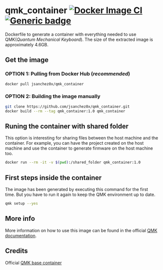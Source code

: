 # qmk_container [![Docker Image CI](https://github.com/jsanchez0x/qmk_container/actions/workflows/docker-image.yml/badge.svg)](https://github.com/jsanchez0x/qmk_container/actions/workflows/docker-image.yml) [![Generic badge](https://img.shields.io/badge/Docker-Hub-blue.svg?logo=docker&logoColor=white)](https://hub.docker.com/r/jsanchez0x/qmk_container)


Dockerfile to generate a container with everything needed to use QMK(*Quantum Mechanical Keyboard*). The size of the extracted image is approximately 4.6GB.

## Get the image

### OPTION 1: Pulling from Docker Hub (*recommended*)
```bash
docker pull jsanchez0x/qmk_container
```

### OPTION 2: Building the image manually
```bash
git clone https://github.com/jsanchez0x/qmk_container.git
docker build --rm --tag qmk_container:1.0 qmk_container
```

## Runing the container with shared folder
This option is interesting for sharing files between the host machine and the container. For example, you can have the project created on the host machine and use the container to generate firmware on the host machine too.
```bash
docker run --rm -it -v $(pwd):/shared_folder qmk_container:1.0
```

## First steps inside the container
The image has been generated by executing this command for the first time. But you have to run it again to keep the QMK environment up to date.
```bash
qmk setup --yes
```

## More info
More information on how to use this image can be found in the official [QMK documentation](https://docs.qmk.fm/#/).

## Credits
Official [QMK base container](https://github.com/qmk/qmk_base_container)
